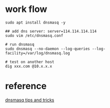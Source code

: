 # work flow

```shell
sudo apt install dnsmasq -y

## add dns server: server=114.114.114.114
sudo vim /etc/dnsmasq.conf

# run dnsmasq
sudo dnsmasq --no-daemon --log-queries --log-facility=/var/log/dnsmasq.log

# test on another host
dig xxx.com @10.x.x.x

```

# reference

[dnsmasq tips and tricks](https://www.linux.com/learn/intro-to-linux/2018/2/advanced-dnsmasq-tips-and-tricks)


